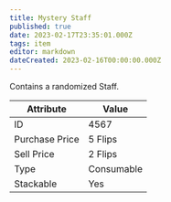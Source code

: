 ```yaml
---
title: Mystery Staff
published: true
date: 2023-02-17T23:35:01.000Z
tags: item
editor: markdown
dateCreated: 2023-02-16T00:00:00.000Z
---
```


Contains a randomized Staff.

|Attribute|Value|
|-|-|
|ID|4567|
|Purchase Price|5 Flips|
|Sell Price|2 Flips|
|Type|Consumable|
|Stackable|Yes|

